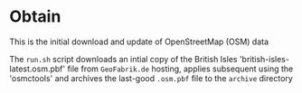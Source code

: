 # Obtain

  This is the initial download and update of OpenStreetMap (OSM) data

  The `run.sh` script downloads an intial copy of the British Isles 'british-isles-latest.osm.pbf' file from `GeoFabrik.de` hosting, applies subsequent using the 'osmctools' and archives the last-good `.osm.pbf` file to the `archive` directory